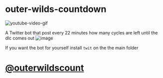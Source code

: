 # outer-wilds-countdown
![youtube-video-gif](https://user-images.githubusercontent.com/38604778/133820972-3e622dcd-8922-481d-8726-6964c375b441.gif)

A Twitter bot that post every 22 minutes how many cycles are left until the dlc comes out
![image](https://user-images.githubusercontent.com/38604778/133821187-35aeb313-7345-40e8-b454-db10c3057fab.png)

If you want the bot for yourself install `twit` on the the main folder
# [@outerwildscount](https://twitter.com/outerwildscount)

